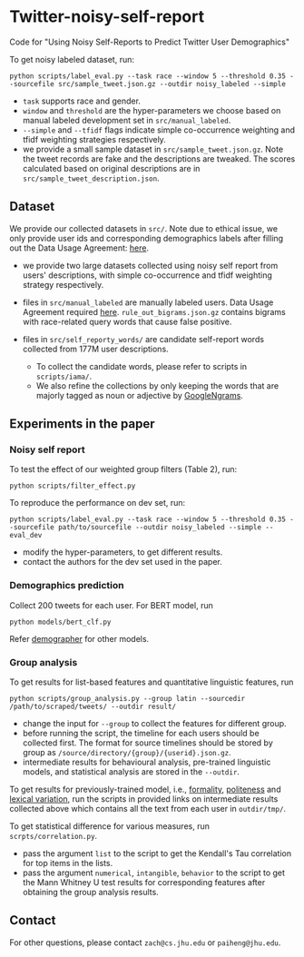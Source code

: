 # Twitter-noisy-self-report
Code for "Using Noisy Self-Reports to Predict Twitter User Demographics" 

To get noisy labeled dataset, run:
```
python scripts/label_eval.py --task race --window 5 --threshold 0.35 --sourcefile src/sample_tweet.json.gz --outdir noisy_labeled --simple
```
* ```task``` supports race and gender.
* ```window``` and ```threshold``` are the hyper-parameters we choose based on manual labeled development set in ```src/manual_labeled```.
* ```--simple``` and ```--tfidf``` flags indicate simple co-occurrence weighting and tfidf weighting strategies respectively.
* we provide a small sample dataset in ```src/sample_tweet.json.gz```. Note the tweet records are fake and the descriptions are tweaked. The scores calculated based on original descriptions are in ```src/sample_tweet_description.json```.

## Dataset
We provide our collected datasets in ```src/```. 
Note due to ethical issue, we only provide user ids and corresponding demographics labels after filling out the Data Usage Agreement: [here](http://www.cs.jhu.edu/~mdredze/demographics-training-data/).
* we provide two large datasets
collected using noisy self report from users' descriptions, with simple co-occurrence and tfidf weighting strategy respectively.
* files in ```src/manual_labeled``` are manually labeled users. Data Usage Agreement required [here](http://www.cs.jhu.edu/~mdredze/demographics-training-data/).
```rule_out_bigrams.json.gz``` contains bigrams with race-related query words that cause false positive.
* files in ```src/self_reporty_words/``` are candidate self-report words collected from 177M user descriptions.

  * To collect the candidate words, please refer to scripts in ```scripts/iama/```.
  * We also refine the collections by only keeping the words that are majorly tagged as noun or adjective by [GoogleNgrams](https://books.google.com/ngrams/info).
## Experiments in the paper
### Noisy self report
<!--- we have to at least provide users in dev set to reproduce the results-->
To test the effect of our weighted group filters (Table 2), run:
```
python scripts/filter_effect.py
```

To reproduce the performance on dev set, run:
```
python scripts/label_eval.py --task race --window 5 --threshold 0.35 --sourcefile path/to/sourcefile --outdir noisy_labeled --simple --eval_dev
```
* modify the hyper-parameters, to get different results.
* contact the authors for the dev set used in the paper.

### Demographics prediction
Collect 200 tweets for each user. For BERT model, run
```
python models/bert_clf.py
```
Refer [demographer](https://bitbucket.org/mdredze/demographer/src/master/) for other models.

### Group analysis
To get results for list-based features and quantitative linguistic features, run
```
python scripts/group_analysis.py --group latin --sourcedir /path/to/scraped/tweets/ --outdir result/
```
* change the input for ```--group``` to collect the features for different group.
* before running the script, the timeline for each users should be collected first. 
The format for source timelines should be stored by group as ```/source/directory/{group}/{userid}.json.gz```.
* intermediate results for behavioural analysis, pre-trained linguistic models, and statistical analysis are stored in the ```--outdir```.

To get results for previously-trained model, i.e., [formality](https://github.com/YahooArchive/formality-classifier), 
[politeness](https://github.com/sudhof/politeness) 
and [lexical variation](https://github.com/jacobeisenstein/SAGE/tree/master/py-sage),
run the scripts in provided links on intermediate results collected above which contains all the text from each user in ```outdir/tmp/```.

To get statistical difference for various measures, run ```scrpts/correlation.py```.
* pass the argument ```list``` to the script to get the Kendall's Tau correlation for top items in the lists.
* pass the argument ```numerical```, ```intangible```, ```behavior``` to the script to get the Mann Whitney U test results for corresponding features
after obtaining the group analysis results.

## Contact
For other questions, please contact ```zach@cs.jhu.edu``` or ```paiheng@jhu.edu```.
